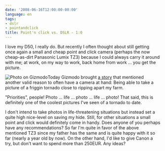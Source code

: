 ```yaml
---
date: '2008-06-16T12:00:00-00:00'
language: en
tags:
- dslr
- pointandclick
title: Point'n click vs. DSLR - 1:0
---
```



I love my D50, I really do. But recently I often thought about still getting once again a small and cheap point and click camera (perhaps the now cheap-as-dirt Panasonic Lumix TZ3) because I could always carry it around with me; at work, on my way to work, back home from work ... you get the picture. 

<img src="http://img.skitch.com/20080616-j3uajmr43kpdrcb24rexqbkuft.png" alt="Photo on Gizmodo" class="left" />Today Gizmodo brought [a story](http://gizmodo.com/5016814/why-you-should-carry-a-digital-camera-at-all-times) that mentioned another valid reason to often have a camera at hand: Being able to take a picture of a friggin tornado close to ripping apart my farm. 

"Priorities", people! Photo ... life ... photo ... life ... photo! That said, this is definitely one of the coolest pictures I've seen of a tornado to date.

I don't intend to take photos in life-threatening situations but instead set a quite high nice-level on saving my hide. Still, for other situations a small point and click would definitely come in handy. Does anyone of you perhaps have any recommendations? So far I'm quite in favor of the above mentioned TZ3 since my father has the same and is quite happy with it so far (nearly a year old by now). On the other hand, I'd like to give Canon a try, but don't want to spend more than 250EUR. Any ideas?